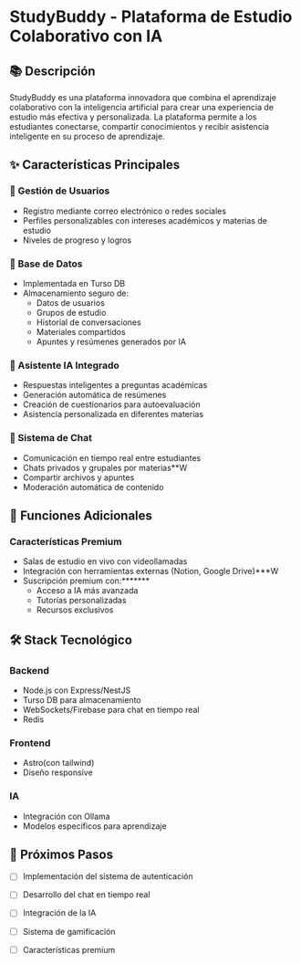 # StudyBuddy - Plataforma de Estudio Colaborativo con IA

## 📚 Descripción
StudyBuddy es una plataforma innovadora que combina el aprendizaje colaborativo con la inteligencia artificial para crear una experiencia de estudio más efectiva y personalizada. La plataforma permite a los estudiantes conectarse, compartir conocimientos y recibir asistencia inteligente en su proceso de aprendizaje.

## ✨ Características Principales

### 👥 Gestión de Usuarios
- Registro mediante correo electrónico o redes sociales
- Perfiles personalizables con intereses académicos y materias de estudio
- Niveles de progreso y logros

### 💾 Base de Datos
- Implementada en Turso DB
- Almacenamiento seguro de:
  - Datos de usuarios
  - Grupos de estudio
  - Historial de conversaciones
  - Materiales compartidos
  - Apuntes y resúmenes generados por IA

### 🤖 Asistente IA Integrado
- Respuestas inteligentes a preguntas académicas
- Generación automática de resúmenes
- Creación de cuestionarios para autoevaluación
- Asistencia personalizada en diferentes materias

### 💬 Sistema de Chat
- Comunicación en tiempo real entre estudiantes
- Chats privados y grupales por materias**W
- Compartir archivos y apuntes
- Moderación automática de contenido

## 🚀 Funciones Adicionales

### Características Premium
- Salas de estudio en vivo con videollamadas
- Integración con herramientas externas (Notion, Google Drive)***W
- Suscripción premium con:*******
  - Acceso a IA más avanzada
  - Tutorías personalizadas
  - Recursos exclusivos

## 🛠️ Stack Tecnológico

### Backend
- Node.js con Express/NestJS
- Turso DB para almacenamiento
- WebSockets/Firebase para chat en tiempo real
- Redis

### Frontend
- Astro(con tailwind)
- Diseño responsive

### IA
- Integración con Ollama
- Modelos específicos para aprendizaje

## 🚀 Próximos Pasos
- [ ] Implementación del sistema de autenticación
- [ ] Desarrollo del chat en tiempo real
- [ ] Integración de la IA
- [ ] Sistema de gamificación
- [ ] Características premium


